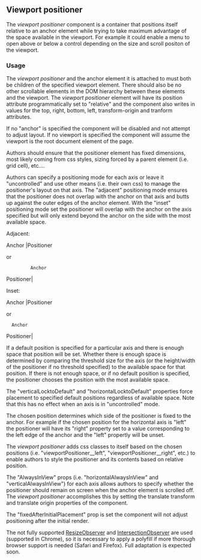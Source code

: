 ## Viewport positioner

The *viewport positioner* component is a container that positions itself relative to an anchor element while trying to take maximum advantage of the space available in the viewport.  For example it could enable a menu to open above or below a control depending on the size and scroll positon of the viewport.

### Usage

The *viewport positioner* and the anchor element it is attached to must both be children of the specified viewport element. There should also be no other scrollable elements in the DOM hierarchy between these elements and the viewport.  The *viewport positioner* element will have its position attribute programmatically set to "relative" and the component also writes in values for the top, right, bottom, left, transform-origin and tranform attributes. 

If no "anchor" is specified the component will be disabled and not attempt to adjust layout. If no viewport is specified the component will assume the viewport is the root document element of the page.

Authors should ensure that the positioner element has fixed dimensions, most likely coming from css styles, sizing forced by a parent element (i.e. grid cell), etc....  

Authors can specify a positioning mode for each axis or leave it "uncontrolled" and use other means (i.e. their own css) to manage the positioner's layout on that axis.  The "adjacent" positioning mode ensures that the positioner does not overlap with the anchor on that axis and butts up against the outer edges of the anchor element.  With the "inset" positioning mode set the positioner will overlap with the anchor on the axis specified but will only extend beyond the anchor on the side with the most available space.

Adjacent:

Anchor
       |Positioner

 or

             Anchor
 Positioner|

Inset:

 Anchor
 |Positioner

 or 

      Anchor
 Positioner|
 
 If a default position is specified for a particular axis and there is enough space that position will be set.  Whether there is enough space is determined by comparing the threshold size for the axis (or the height/width of the positioner if no threshold specified) to the available space for that position. If there is not enough space, or if no default position is specified, the positioner chooses the position with the most available space.

 The "verticalLocktoDefault" and "horizontalLocktoDefault" properties force placement to specified default positions regardless of available space.  Note that this has no effect when an axis is in "uncontrolled" mode.

The chosen position determines which side of the positioner is fixed to the anchor.  For example if the chosen position for the horizontal axis is "left" the positioner will have its "right" property set to a value corresponding to the left edge of the anchor and the "left" propertly will be unset.

The *viewport positioner* adds css classes to itself based on the chosen positions (i.e. "viewportPositioner__left", "viewportPositioner__right", etc.) to enable authors to style the positioner and its contents based on relative position.

The "AlwaysInView" props (i.e. "horizontalAlwaysInView" and "verticalAlwaysInView") for each axis allows authors to specify whether the positioner should remain on screen when the anchor element is scrolled off.  The *viewport positioner* accomplishes this by setting the translate transform and translate origin properties of the component.

The "fixedAfterInitialPlacement" prop is set the component will not adjust positioning after the initial render.

The not fully supported [ResizeObserver](https://developers.google.com/web/updates/2016/10/resizeobserver) and [IntersectionObserver](https://developers.google.com/web/updates/2016/04/intersectionobserver) are used (supported in Chrome), so it is necessary to apply a polyfill if more thorough browser support is needed (Safari and Firefox). Full adaptation is expected soon.








